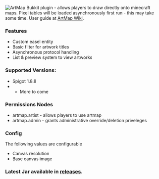 ![ArtMap](http://puu.sh/kRWAF/2c81256338.jpg)
Bukkit plugin - allows players to draw directly onto minecraft maps. 
Pixel tables will be loaded asynchronously first run - this may take some time.
User guide at [ArtMap Wiki](https://github.com/Fupery/ArtMap/wiki).

### Features
* Custom easel entity
* Basic filter for artwork titles
* Asynchronous protocol handling
* List & preview system to view artworks

### Supported Versions:
* Spigot 1.8.8
* - More to come

### Permissions Nodes
* artmap.artist - allows players to use artmap
* artmap.admin - grants administrative override/deletion priveleges

### Config
The following values are configurable
* Canvas resolution
* Base canvas image

### Latest Jar available in [releases](https://github.com/Fupery/ArtMap/releases).
